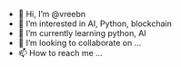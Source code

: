 - 👋 Hi, I’m @vreebn 
- 👀 I’m interested in AI, Python, blockchain
- 🌱 I’m currently learning python, AI
- 💞️ I’m looking to collaborate on ...
- 📫 How to reach me ...

<!---
vreebn/vreebn is a ✨ special ✨ repository because its `README.md` (this file) appears on your GitHub profile.
You can click the Preview link to take a look at your changes.
--->
